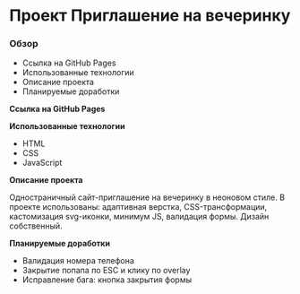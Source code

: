# Проект Приглашение на вечеринку

### Обзор

* Ссылка на GitHub Pages
* Использованные технологии
* Описание проекта
* Планируемые доработки

**Ссылка на GitHub Pages**

**Использованные технологии**
* HTML
* CSS
* JavaScript

**Описание проекта**

Одностраничный сайт-приглашение на вечеринку в неоновом стиле.
В проекте использованы: адаптивная верстка, CSS-трансформации, кастомизация svg-иконки, минимум JS, валидация формы.
Дизайн собственный.

**Планируемые доработки**
* Валидация номера телефона
* Закрытие попапа по ESC и клику по overlay
* Исправление бага: кнопка закрытия формы

